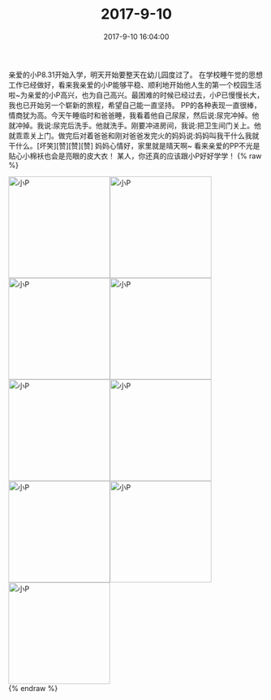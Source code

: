 ﻿---
title: "2017-9-10"
date: 2017-9-10 16:04:00
tags:
categories: 妈妈
---
亲爱的小P8.31开始入学，明天开始要整天在幼儿园度过了。
在学校睡午觉的思想工作已经做好，看来我亲爱的小P能够平稳、顺利地开始他人生的第一个校园生活啦~为亲爱的小P高兴，也为自己高兴。最困难的时候已经过去，小P已慢慢长大，我也已开始另一个崭新的旅程，希望自己能一直坚持。
PP的各种表现一直很棒，情商犹为高。今天午睡临时和爸爸睡，我看着他自己尿尿，然后说:尿完冲掉。他就冲掉。我说:尿完后洗手。他就洗手。刚要冲进房间，我说:把卫生间门关上。他就乖乖关上门。做完后对着爸爸和刚对爸爸发完火的妈妈说:妈妈叫我干什么我就干什么。[坏笑][赞][赞][赞]
妈妈心情好，家里就是晴天啊~
看来亲爱的PP不光是贴心小棉袄也会是亮眼的皮大衣！
某人，你还真的应该跟小P好好学学！
{% raw %}
<div style="width:500 px">
<div style="float:left; width:100 px"><img src="/images/微信图片_20171012171405.jpg" width="200" alt="小P"></div>
<div style="float:left; width:100 px"><img src="/images/微信图片_20171012171415.jpg" width="200" alt="小P"></div>
<div style="float:left; width:100 px"><img src="/images/微信图片_20171012171424.jpg" width="200" alt="小P"></div>
<div style="float:left; width:100 px"><img src="/images/微信图片_20171012171432.jpg" width="200" alt="小P"></div>
<div style="float:left; width:100 px"><img src="/images/微信图片_20171012171441.jpg" width="200" alt="小P"></div>
<div style="float:left; width:100 px"><img src="/images/微信图片_20171012171451.jpg" width="200" alt="小P"></div>
<div style="float:left; width:100 px"><img src="/images/微信图片_20171012171500.jpg" width="200" alt="小P"></div>
<div style="float:left; width:100 px"><img src="/images/微信图片_20171012171508.jpg" width="200" alt="小P"></div>
<div style="float:left; width:100 px"><img src="/images/微信图片_20171012171517.jpg" width="200" alt="小P"></div>
<div style="clear:both"></div>
</div>
{% endraw %}